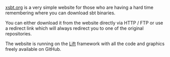 [xsbt.org](http://xsbt.org/) is a very simple website for those who 
are having a hard time remembering where you can download sbt binaries.

You can either download it from the website directly via HTTP / FTP
or use a redirect link which will always redirect you to one of the
original repositories.

The website is running on the [Lift](http://liftweb.net) framework
with all the code and graphics freely available on GitHub.
